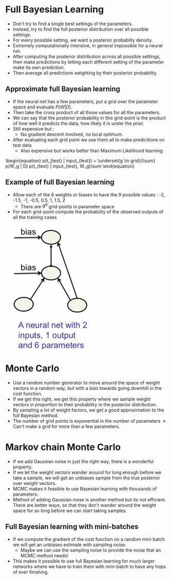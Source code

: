 # Full Bayesian Learning
- Don't try to find a single best settings of the parameters.
- Instead, try to find the full posterior distribution over all possible settings.
- For every possible setting, we want a posterior probablity density.
- Extremely computationally intensive, in general impossible for a neural net.
- After computing the posterior distribution across all possible settings, then make predictions by letting each different setting of the parameter make its own prediction.
- Then average all predictions weighting by their posterior probability.


## Approximate full Bayesian learning
- If the neural net has a few parameters, put a grid over the parameter space and evaluate $P(W | D)$.
- Then take the cross product of all those values for all the parameters.
- We can say that the posterior probability in this grid-point is the product of how well it predicts the data, how likely it is under the prior.
- Still expensive but :
	- No gradient descent involved, no local optimum.
- After evaluating each grid point we use them all to make predicitions on test data
	- Also expensive but works better than Maximum Likelihood learning.

\begin{equation}
	p(t_{test} | input_{test}) = \underset{g \in grid}{\sum} p(W_g | D) p(t_{test} | input_{test}, W_g)\sum
\end{equation}

## Example of full Bayesian learning
- Allow each of the 6 weights or biases to have the 9 possible values : -2, -1.5, -1, -0.5, 0.5, 1, 1.5, 2
	- There are $9^6$ grid-points in parameter space
- For each grid-point compute the probability of the observed outputs of all the training cases

![Example](images/full_bayes_learning.png)

# Monte Carlo
- Use a random number generator to move around the space of weight vectors in a random way, but with a bias towards going downhill in the cost function.
- If we get this right, we get this property where we sample weight vectors in proportion to their probability in the posterior distribution.
- By sampling a lot of weight factors, we get a good approximation to the full Bayesian method.
- The number of grid points is exponential in the number of parameters -> Can't make a grid for more than a few parameters.


# Markov chain Monte Carlo
- If we add Gaussian noise in just the right way, there is a wonderful property.
- If we let the weight vectors wander around for long enough before we take a sample, we will get an unbiases sample from the true posterior over weight vectors.
- MCMC makes it feasible to use Bayesian learning with thousands of parameters.
- Method of adding Gaussian noise is another method but its not efficient. There are better ways, so that they don't wander around the weight space for so long before we can start taking samples.

## Full Bayesian learning with mini-batches
- If we compute the gradient of the cost function on a random mini-batch we will get an unbiases estimate with sampling noise.
	- Maybe we can use the sampling noise to provide the noise that an MCMC method needs!
- This makes it possible to use full Bayesian learning for much larger networks where we have to train them with mini-batch to have any hops of ever finishing. 


